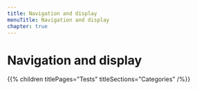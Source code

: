 ```yaml
---
title: Navigation and display
menuTitle: Navigation and display
chapter: true
---
```


# Navigation and display

{{% children titlePages="Tests" titleSections="Categories" /%}}